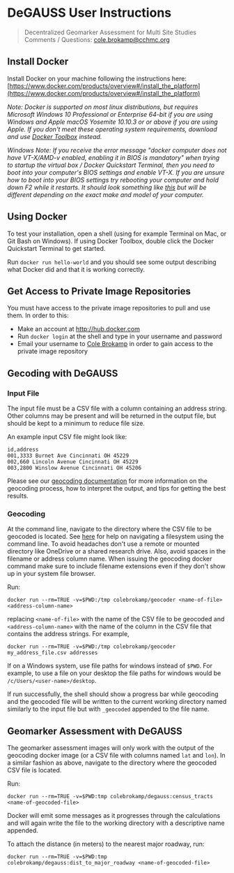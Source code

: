 # DeGAUSS User Instructions

> Decentralized Geomarker Assessment for Multi Site Studies  
> Comments / Questions: cole.brokamp@cchmc.org

## Install Docker

Install Docker on your machine following the instructions here: [https://www.docker.com/products/overview#/install_the_platform](https://www.docker.com/products/overview#/install_the_platform)

*Note: Docker is supported on most linux distributions, but requires Microsoft Windows 10 Professional or Enterprise 64-bit if you are using Windows and Apple macOS Yosemite 10.10.3 or or above if you are using Apple.  If you don't meet these operating system requirements, download and use [Docker Toolbox](https://www.docker.com/products/docker-toolbox) instead.*

*Windows Note: If you receive the error message "docker computer does not have VT-X/AMD-v enabled, enabling it in BIOS is mandatory" when trying to startup the virtual box / Docker Quickstart Terminal, then you need to boot into your computer's BIOS settings and enable VT-X. If you are unsure how to boot into your BIOS settings try rebooting your computer and hold down F2 while it restarts.  It should look something like [this](https://goo.gl/images/rPbKVd) but will be different depending on the exact make and model of your computer.*

## Using Docker

To test your installation, open a shell (using for example Terminal on Mac, or Git Bash on Windows).  If using Docker Toolbox, double click the Docker Quickstart Terminal to get started.

Run `docker run hello-world` and you should see some output describing what Docker did and that it is working correctly.

## Get Access to Private Image Repositories

You must have access to the private image repositories to pull and use them.  In order to this:

- Make an account at http://hub.docker.com
- Run `docker login` at the shell and type in your username and password
- Email your username to [Cole Brokamp](mailto:cole.brokamp@cchmc.org) in order to gain access to the private image repository


## Gecoding with DeGAUSS

### Input File

The input file must be a CSV file with a column containing an address string. Other columns may be present and will be returned in the output file, but should be kept to a minimum to reduce file size.

An example input CSV file might look like:

	id,address
    001,3333 Burnet Ave Cincinnati OH 45229
    002,660 Lincoln Avenue Cincinnati OH 45229
    003,2800 Winslow Avenue Cincinnati OH 45206

Please see our [geocoding documentation](http://colebrokamp.com.s3-website-us-east-1.amazonaws.com/posts_geocoding_tips.html) for more information on the geocoding process, how to interpret the output, and tips for getting the best results.

### Geocoding

At the command line, navigate to the directory where the CSV file to be geocoded is located. See [here](http://linuxcommand.org/lc3_lts0020.php) for help on navigating a filesystem using the command line. To avoid headaches don't use a remote or mounted directory like OneDrive or a shared research drive. Also, avoid spaces in the filename or address column name. When issuing the geocoding docker command make sure to include filename extensions even if they don't show up in your system file browser.

Run: 

```
docker run --rm=TRUE -v=$PWD:/tmp colebrokamp/geocoder <name-of-file> <address-column-name>
```

replacing `<name-of-file>` with the name of the CSV file to be geocoded and `<address-column-name>` with the name of the column in the CSV file that contains the address strings.  For example, 

```
docker run --rm=TRUE -v=$PWD:/tmp colebrokamp/geocoder my_address_file.csv addresses
```

If on a Windows system, use file paths for windows instead of `$PWD`. For example, to use a file on your desktop the file paths for windows would be `/c/Users/<user-name>/desktop`.

If run successfully, the shell should show a progress bar while geocoding and the geocoded file will be written to the current working directory named similarly to the input file but with `_geocoded` appended to the file name.

## Geomarker Assessment with DeGAUSS

The geomarker assessment images will only work with the output of the geocoding docker image (or a CSV file with columns named `lat` and `lon`).  In a similar fashion as above, navigate to the directory where the geocoded CSV file is located.

Run:

```
docker run --rm=TRUE -v=$PWD:tmp colebrokamp/degauss:census_tracts <name-of-geocoded-file>
```

Docker will emit some messages as it progresses through the calculations and will again write the file to the working directory with a descriptive name appended.

To attach the distance (in meters) to the nearest major roadway, run:

```
docker run --rm=TRUE -v=$PWD:tmp colebrokamp/degauss:dist_to_major_roadway <name-of-geocoded-file>
```
